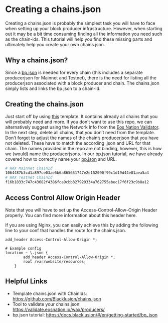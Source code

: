 # Creating a chains.json

Creating a chains.json is probably the simplest task you will have to face when setting up your block producer infrastructure. However, when starting out it may be a bit time consuming finding all the information you need such as the chain-ids. This tutorial will help you find these missing parts and ultimately help you create your own chains.json.

## Why a chains.json?

Since a [bp.json]("https://docs.blacklusion/#/en/getting-started/bp_json") is needed for every chain (this includes a separate producerjson for Mainnet and Testnet), there is the need for listing all the producerjson associated with a block producer and chain. The chains.json simply lists and links the bp.json to a chain-id.

## Creating the chains.json

Just start off by using [this]("https://github.com/Blacklusion/chains.json") template. It contains already all chains that you will probably need and more. If you don’t want to use this repo, we can alternatively suggest using the Network Info from the [Eos Nation Validator]("https://validate.eosnation.io/wax/info/").
In the next step, delete all chains, that you don’t need from the template. Don’t forget to adjust the names of the chain’s producerjson that you have not deleted. These have to match the according .json and URL for that chain. The names provided in the repo are not binding, however, this is how we (would) name the producerjsons. In our bp.json tutorial, we have already covered how to correctly name your [bp.json]("/en/getting-started/bp_json") and URL.

```bash
# WAX Mainnet ChainId
1064487b3cd1a897ce03ae5b6a865651747e2e152090f99c1d19d44e01aea5a4
# WAX Testnet ChainId
f16b1833c747c43682f4386fca9cbb327929334a762755ebec17f6f23c9b8a12
```

## Access Control Allow Origin Header

Note that you will have to set up the Access-Control-Allow-Origin Header properly. You can find more information about this header here.

If you are using Nginx, you can easily achieve this by adding the following line to your conf that handles the route for the chains.json.

```nginx
add_header Access-Control-Allow-Origin *;
```

```nginx
# Example config    
location ~ \.json {
        add_header Access-Control-Allow-Origin *;
        root /var/website/resources;
    }
```

## Helpful Links
- Template chains.json with ChainIds: https://github.com/Blacklusion/chains.json
- Tool to validate your chains.json: https://validate.eosnation.io/wax/producers/
- bp.json tutorial: https://docs.blacklusion/#/en/getting-started/bp_json
